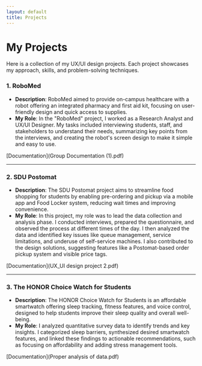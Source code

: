 ```yaml
---
layout: default
title: Projects
---
```


# My Projects

Here is a collection of my UX/UI design projects. Each project showcases my approach, skills, and problem-solving techniques.

### 1. **RoboMed**
- **Description**: RoboMed aimed to provide on-campus healthcare with a robot offering an integrated pharmacy and first aid kit, focusing on user-friendly design and quick access to supplies.
- **My Role**: In the "RoboMed" project, I worked as a Research Analyst and UX/UI Designer. My tasks included interviewing students, staff, and stakeholders to understand their needs, summarizing key points from the interviews, and creating the robot's screen design to make it simple and easy to use.

[Documentation](Group Documentation (1).pdf)

---

### 2. **SDU Postomat**
- **Description**: The SDU Postomat project aims to streamline food shopping for students by enabling pre-ordering and pickup via a mobile app and Food Locker system, reducing wait times and improving convenience.
- **My Role**: In this project, my role was to lead the data collection and analysis phase. I conducted interviews, prepared the questionnaire, and observed the process at different times of the day. I then analyzed the data and identified key issues like queue management, service limitations, and underuse of self-service machines. I also contributed to the design solutions, suggesting features like a Postomat-based order pickup system and visible price tags.

[Documentation](UX_UI design project 2.pdf)

---

### 3. **The HONOR Choice Watch for Students**
- **Description**: The HONOR Choice Watch for Students is an affordable smartwatch offering sleep tracking, fitness features, and voice control, designed to help students improve their sleep quality and overall well-being.
- **My Role**: I analyzed quantitative survey data to identify trends and key insights. I categorized sleep barriers, synthesized desired smartwatch features, and linked these findings to actionable recommendations, such as focusing on affordability and adding stress management tools.

[Documentation](Proper analysis of data.pdf)
